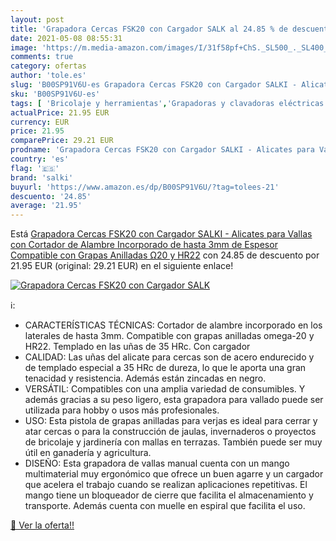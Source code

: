 ```yaml
---
layout: post
title: 'Grapadora Cercas FSK20 con Cargador SALK al 24.85 % de descuento'
date: 2021-05-08 08:55:31
image: 'https://m.media-amazon.com/images/I/31f58pf+ChS._SL500_._SL400_.jpg'
comments: true
category: ofertas
author: 'tole.es'
slug: 'B00SP91V6U-es Grapadora Cercas FSK20 con Cargador SALKI - Alicates para...'
sku: 'B00SP91V6U-es'
tags: [ 'Bricolaje y herramientas','Grapadoras y clavadoras eléctricas','Herramientas eléctricas','Herramientas manuales y eléctricas','grapadora','salki', ]
actualPrice: 21.95 EUR
currency: EUR
price: 21.95
comparePrice: 29.21 EUR
prodname: 'Grapadora Cercas FSK20 con Cargador SALKI - Alicates para Vallas con Cortador de Alambre Incorporado de hasta 3mm de Espesor  Compatible con Grapas Anilladas Ω20 y HR22'
country: 'es'
flag: '🇪🇸'
brand: 'salki'
buyurl: 'https://www.amazon.es/dp/B00SP91V6U/?tag=tolees-21'
descuento: '24.85'
average: '21.95'
---
```


Está [Grapadora Cercas FSK20 con Cargador SALKI - Alicates para Vallas con Cortador de Alambre Incorporado de hasta 3mm de Espesor  Compatible con Grapas Anilladas Ω20 y HR22](https://www.amazon.es/dp/B00SP91V6U/?tag=tolees-21) con 24.85 de descuento por 21.95 EUR (original: 29.21 EUR) en el siguiente enlace!

[![Grapadora Cercas FSK20 con Cargador SALK](https://m.media-amazon.com/images/I/31f58pf+ChS._SL500_._SL400_.jpg)](https://www.amazon.es/dp/B00SP91V6U/?tag=tolees-21)

ℹ️:

- CARACTERÍSTICAS TÉCNICAS: Cortador de alambre incorporado en los laterales de hasta 3mm. Compatible con grapas anilladas omega-20 y HR22. Templado en las uñas de 35 HRc. Con cargador
- CALIDAD: Las uñas del alicate para cercas son de acero endurecido y de templado especial a 35 HRc de dureza, lo que le aporta una gran tenacidad y resistencia. Además están zincadas en negro.
- VERSÁTIL: Compatibles con una amplia variedad de consumibles. Y además gracias a su peso ligero, esta grapadora para vallado puede ser utilizada para hobby o usos más profesionales.
- USO: Esta pistola de grapas anilladas para verjas es ideal para cerrar y atar cercas o para la construcción de jaulas, invernaderos o proyectos de bricolaje y jardinería con mallas en terrazas. También puede ser muy útil en ganadería y agricultura.
- DISEÑO: Esta grapadora de vallas manual cuenta con un mango multimaterial muy ergonómico que ofrece un buen agarre y un cargador que acelera el trabajo cuando se realizan aplicaciones repetitivas. El mango tiene un bloqueador de cierre que facilita el almacenamiento y transporte. Además cuenta con muelle en espiral que facilita el uso.

[🛒 Ver la oferta!!](https://www.amazon.es/dp/B00SP91V6U/?tag=tolees-21)
